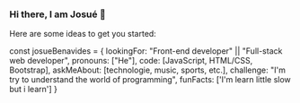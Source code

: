 ### Hi there, I am Josué 👋


Here are some ideas to get you started:

const josueBenavides = {
  lookingFor: "Front-end developer" || "Full-stack web developer",
  pronouns: ["He"],
  code: [JavaScript, HTML/CSS, Bootstrap],
  askMeAbout: [technologie, music, sports, etc.],
  challenge: "I'm try to understand the world of programming",
  funFacts: ['I'm learn little slow but i learn']
}

